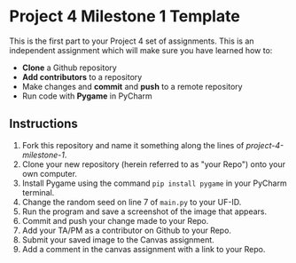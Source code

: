 # Project 4 Milestone 1 Template
This is the first part to your Project 4 set of assignments. This is an independent assignment which will make sure you have learned how to:
- **Clone** a Github repository
- **Add contributors** to a repository
- Make changes and **commit** and **push** to a remote repository
- Run code with **Pygame** in PyCharm

## Instructions
1. Fork this repository and name it something along the lines of *project-4-milestone-1*.
2. Clone your new repository (herein referred to as "your Repo") onto your own computer.
3. Install Pygame using the command `pip install pygame` in your PyCharm terminal.
4. Change the random seed on line 7 of `main.py` to your UF-ID.
5. Run the program and save a screenshot of the image that appears.
6. Commit and push your change made to your Repo.
7. Add your TA/PM as a contributor on Github to your Repo.
8. Submit your saved image to the Canvas assignment.
9. Add a comment in the canvas assignment with a link to your Repo.
